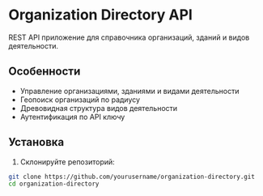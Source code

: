 # Organization Directory API

REST API приложение для справочника организаций, зданий и видов деятельности.

## Особенности
- Управление организациями, зданиями и видами деятельности
- Геопоиск организаций по радиусу
- Древовидная структура видов деятельности
- Аутентификация по API ключу

## Установка

1. Склонируйте репозиторий:
```bash
git clone https://github.com/yourusername/organization-directory.git
cd organization-directory